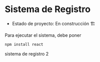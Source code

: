 <h1>Sistema de Registro </h1>

- Estado de proyecto: En construcción 🏗

Para ejecutar el sistema, debe poner 

```npm install react```

sistema de registro 2
